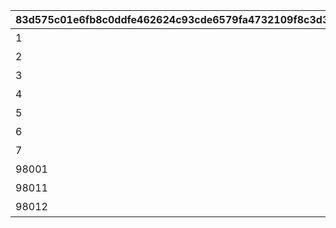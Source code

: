 |83d575c01e6fb8c0ddfe462624c93cde6579fa4732109f8c3d39c9fb19990768|efce1d767a0d629d1ba2a42034a221c4ccdadb391f0c4f92baa0786fdbf5388e|e9c62f2d5a5a0d6e625d708816a62138c532b08dd27b7bd148d20c29adf1713b|50696fae5481d4c372ec9e1da52bc344a3bbcd58b58a2c466bc3cf7e0ca209cd|8b0ec6de6b53e0863c6b1260724f34896da329c43226a7bee9159d1aaac6a492|994933a8f6cef03505f22c720114a6da8de55442542aba6b3e3fe2633748cba2|3d7dc7d55a4c7509050d9b23e275973558fc463bb27d6eaf23ecfe8633109343|
| --- | --- | --- | --- | --- | --- | --- |
|1|0|0|0|料理入手イベント|1|3|
|2|0|0|0|ダイス入手イベント1|2|1|
|3|0|0|0|ダイス入手イベント2|2|2|
|4|1|3|0|ターン数カウントスキップ|3|0|
|5|0|2|1|マイル+100%|4|100|
|6|0|2|1|ミニゲームマイル+100%|5|100|
|7|0|3|1|ショップ割引イベント|6|300|
|98001|2|3|0|ターン数カウントスキップ1|3|0|
|98011|1|3|0|ターン数カウントスキップ1|3|0|
|98012|2|3|0|ターン数カウントスキップ2|3|0|